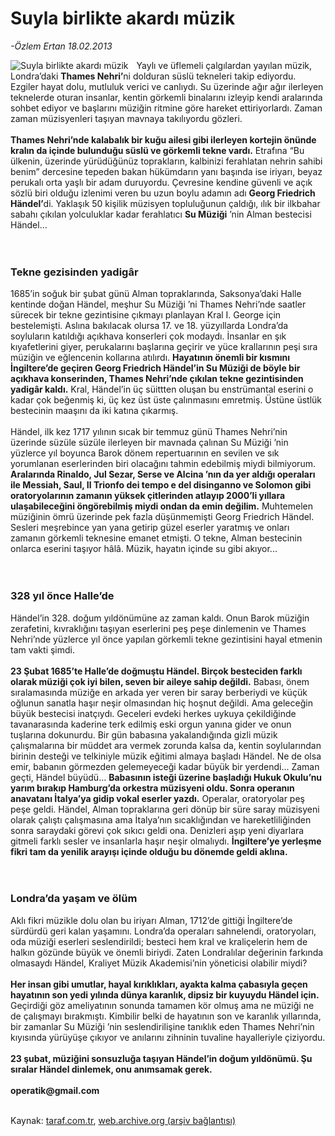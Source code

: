 # Suyla birlikte akardı müzik 

*-Özlem Ertan 18.02.2013*

<div class="yazi"><img align="left" alt="Suyla birlikte akardı müzik " border="0" src="http://www.taraf.com.tr/fotoraflar/makaleler/suyla-birlikte-akardi-muzik_9813_orijinal.jpg" style="border-right-width:10px; border-color:#FFFFFF"/><p>Yaylı ve üflemeli çalgılardan yayılan müzik, Londra’daki <strong>Thames Nehri’</strong>ni dolduran süslü tekneleri takip ediyordu. Ezgiler hayat dolu, mutluluk verici ve canlıydı. Su üzerinde ağır ağır ilerleyen teknelerde oturan insanlar, kentin görkemli binalarını izleyip kendi aralarında sohbet ediyor ve başlarını müziğin ritmine göre hareket ettiriyorlardı. Zaman zaman müzisyenleri taşıyan mavnaya takılıyordu gözleri.<br/><br/><strong>Thames Nehri’nde kalabalık bir kuğu ailesi gibi ilerleyen kortejin önünde kralın da içinde bulunduğu süslü ve görkemli tekne vardı.</strong> Etrafına “Bu ülkenin, üzerinde yürüdüğünüz toprakların, kalbinizi ferahlatan nehrin sahibi benim” dercesine tepeden bakan hükümdarın yanı başında ise iriyarı, beyaz perukalı orta yaşlı bir adam duruyordu. Çevresine kendine güvenli ve açık sözlü biri olduğu izlenimi veren bu uzun boylu adamın adı <strong>Georg Friedrich Händel’</strong>di. Yaklaşık 50 kişilik müzisyen topluluğunun çaldığı, ılık bir ilkbahar sabahı çıkılan yolculuklar kadar ferahlatıcı <strong>Su Müziği</strong> ’nin Alman bestecisi Händel...<br/><br/><br/></p>
<h3>Tekne gezisinden yadigâr</h3>
<p>1685’in soğuk bir şubat günü Alman topraklarında, Saksonya’daki Halle kentinde doğan Händel, meşhur Su Müziği ’ni Thames Nehri’nde saatler sürecek bir tekne gezintisine çıkmayı planlayan Kral I. George için bestelemişti. Aslına bakılacak olursa 17. ve 18. yüzyıllarda Londra’da soyluların katıldığı açıkhava konserleri çok modaydı. İnsanlar en şık kıyafetlerini giyer, perukalarını başlarına geçirir ve yüce krallarının peşi sıra müziğin ve eğlencenin kollarına atılırdı. <strong>Hayatının önemli bir kısmını İngiltere’de geçiren Georg Friedrich Händel’in Su Müziği de böyle bir açıkhava konserinden, Thames Nehri’nde çıkılan tekne gezintisinden yadigâr kaldı.</strong> Kral, Händel’in üç süittten oluşan bu enstrümantal eserini o kadar çok beğenmiş ki, üç kez üst üste çalınmasını emretmiş. Üstüne üstlük bestecinin maaşını da iki katına çıkarmış.<br/><br/>Händel, ilk kez 1717 yılının sıcak bir temmuz günü Thames Nehri’nin üzerinde süzüle süzüle ilerleyen bir mavnada çalınan Su Müziği ’nin yüzlerce yıl boyunca Barok dönem repertuarının en sevilen ve sık yorumlanan eserlerinden biri olacağını tahmin edebilmiş miydi bilmiyorum. <strong>Aralarında Rinaldo, Jul Sezar, Serse ve Alcina ’nın da yer aldığı operaları ile Messiah, Saul, Il Trionfo dei tempo e del disinganno ve Solomon gibi oratoryolarının zamanın yüksek çitlerinden atlayıp 2000’li yıllara ulaşabileceğini öngörebilmiş miydi ondan da emin değilim.</strong> Muhtemelen müziğinin ömrü üzerinde pek fazla düşünmemişti Georg Friedrich Händel. Sesleri meşrebince yan yana getirip güzel eserler yaratmış ve onları zamanın görkemli teknesine emanet etmişti. O tekne, Alman bestecinin onlarca eserini taşıyor hâlâ. Müzik, hayatın içinde su gibi akıyor...<br/><br/><br/></p>
<h3>328 yıl önce Halle’de</h3>
<p>Händel’in 328. doğum yıldönümüne az zaman kaldı. Onun Barok müziğin zerafetini, kıvraklığını taşıyan eserlerini peş peşe dinlemenin ve Thames Nehri’nde yüzlerce yıl önce yapılan görkemli tekne gezintisini hayal etmenin tam vakti şimdi.<br/><br/><strong>23 Şubat 1685’te Halle’de doğmuştu Händel. Birçok besteciden farklı olarak müziği çok iyi bilen, seven bir aileye sahip değildi.</strong> Babası, önem sıralamasında müziğe en arkada yer veren bir saray berberiydi ve küçük oğlunun sanatla haşır neşir olmasından hiç hoşnut değildi. Ama geleceğin büyük bestecisi inatçıydı. Geceleri evdeki herkes uykuya çekildiğinde tavanarasında kaderine terk edilmiş eski orgun yanına gider ve onun tuşlarına dokunurdu. Bir gün babasına yakalandığında gizli müzik çalışmalarına bir müddet ara vermek zorunda kalsa da, kentin soylularından birinin desteği ve telkiniyle müzik eğitimi almaya başladı Händel. Ne de olsa emir, babanın görmezden gelemeyeceği kadar büyük bir yerdendi... Zaman geçti, Händel büyüdü... <strong>Babasının isteği üzerine başladığı Hukuk Okulu’nu yarım bırakıp Hamburg’da orkestra müzisyeni oldu. Sonra operanın anavatanı İtalya’ya gidip vokal eserler yazdı.</strong> Operalar, oratoryolar peş peşe geldi. Händel, Alman topraklarına geri dönüp bir süre saray müzisyeni olarak çalıştı çalışmasına ama İtalya’nın sıcaklığından ve hareketliliğinden sonra saraydaki görevi çok sıkıcı geldi ona. Denizleri aşıp yeni diyarlara gitmeli farklı sesler ve insanlarla haşır neşir olmalıydı. <strong>İngiltere’ye yerleşme fikri tam da yenilik arayışı içinde olduğu bu dönemde geldi aklına.<br/><br/><br/></strong></p>
<h3>Londra’da yaşam ve ölüm</h3>
<p>Aklı fikri müzikle dolu olan bu iriyarı Alman, 1712’de gittiği İngiltere’de sürdürdü geri kalan yaşamını. Londra’da operaları sahnelendi, oratoryoları, oda müziği eserleri seslendirildi; besteci hem kral ve kraliçelerin hem de halkın gözünde büyük ve önemli biriydi. Zaten Londralılar değerinin farkında olmasaydı Händel, Kraliyet Müzik Akademisi’nin yöneticisi olabilir miydi?<br/><br/><strong>Her insan gibi umutlar, hayal kırıklıkları, ayakta kalma çabasıyla geçen hayatının son yedi yılında dünya karanlık, dipsiz bir kuyuydu Händel için.</strong> Geçirdiği göz ameliyatının sonunda tamamen kör olmuş ama ne müziği ne de çalışmayı bırakmıştı. Kimbilir belki de hayatının son ve karanlık yıllarında, bir zamanlar Su Müziği ’nin seslendirilişine tanıklık eden Thames Nehri’nin kıyısında yürüyüşe çıkıyor ve anılarını zihninin tuvaline hayalleriyle çiziyordu.<br/><br/><strong>23 şubat, müziğini sonsuzluğa taşıyan Händel’in doğum yıldönümü. Şu sıralar Händel dinlemek, onu anımsamak gerek.<br/><br/></strong><strong>operatik@gmail.com<br/></strong><br/></p>
</div>

Kaynak: [taraf.com.tr](http://www.taraf.com.tr/ozlem-ertan/makale-suyla-birlikte-akardi-muzik.htm), [web.archive.org (arşiv bağlantısı)](http://web.archive.org/web/20131107145928/http://www.taraf.com.tr/ozlem-ertan/makale-suyla-birlikte-akardi-muzik.htm)
